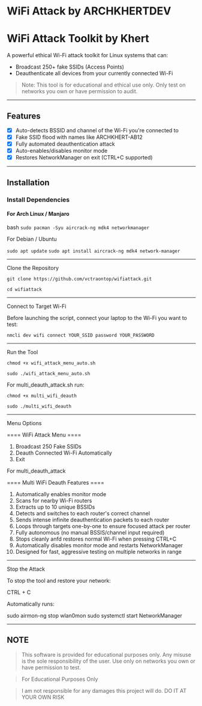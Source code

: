 # WiFi Attack by ARCHKHERTDEV

# WiFi Attack Toolkit by Khert

A powerful ethical Wi-Fi attack toolkit for Linux systems that can:
- Broadcast 250+ fake SSIDs (Access Points)
- Deauthenticate all devices from your currently connected Wi-Fi

> Note: This tool is for educational and ethical use only. Only test on networks you own or have permission to audit.

---

## Features

- [x] Auto-detects BSSID and channel of the Wi-Fi you're connected to  
- [x] Fake SSID flood with names like ARCHKHERT-AB12  
- [x] Fully automated deauthentication attack  
- [x] Auto-enables/disables monitor mode  
- [x] Restores NetworkManager on exit (CTRL+C supported)  

---

## Installation

### Install Dependencies

#### For Arch Linux / Manjaro
bash
```sudo pacman -Syu aircrack-ng mdk4 networkmanager```

For Debian / Ubuntu

```sudo apt update```
```sudo apt install aircrack-ng mdk4 network-manager```


---

Clone the Repository

```git clone https://github.com/vctraontop/wifiattack.git```

```cd wifiattack```




---

Connect to Target Wi-Fi

Before launching the script, connect your laptop to the Wi-Fi you want to test:

```nmcli dev wifi connect YOUR_SSID password YOUR_PASSWORD```


---

Run the Tool

```chmod +x wifi_attack_menu_auto.sh```

```sudo ./wifi_attack_menu_auto.sh```

For multi_deauth_attack.sh run:

```chmod +x multi_wifi_deauth```

```sudo ./multi_wifi_deauth```


---

Menu Options

==== WiFi Attack Menu ====
1. Broadcast 250 Fake SSIDs
2. Deauth Connected Wi-Fi Automatically
3. Exit

For multi_deauth_attack

==== Multi WiFi Deauth Features ====
1. Automatically enables monitor mode
2. Scans for nearby Wi-Fi routers
3. Extracts up to 10 unique BSSIDs
4. Detects and switches to each router's correct channel
5. Sends intense infinite deauthentication packets to each router
6. Loops through targets one-by-one to ensure focused attack per router
7. Fully autonomous (no manual BSSIS/channel input required)
8. Stops cleanly anfd restores normal Wi-Fi when pressing CTRL+C
9. Automatically disables monitor mode and restarts NetworkManager
10. Designed for fast, aggressive testing on multiple networks in range


---

Stop the Attack

To stop the tool and restore your network:

CTRL + C

Automatically runs:

sudo airmon-ng stop wlan0mon
sudo systemctl start NetworkManager



---

## NOTE

> This software is provided for educational purposes only. Any misuse is the sole responsibility of the user. Use only on networks you own or have permission to test.

> For Educational Purposes Only

> I am not responsible for any damages this project will do. DO IT AT YOUR OWN RISK
